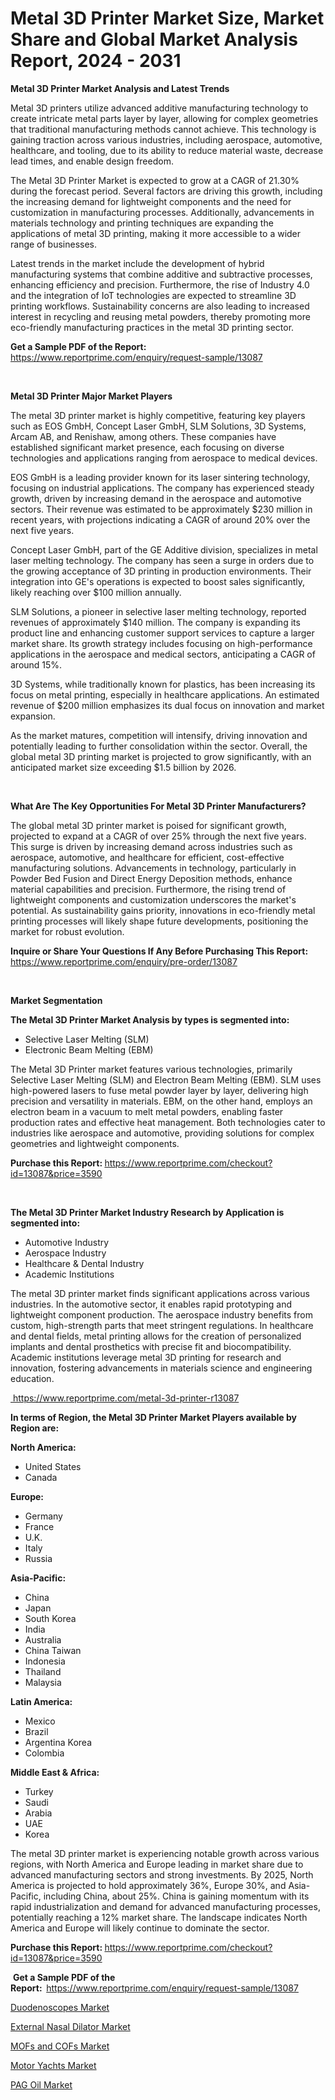 <p><h1>Metal 3D Printer Market Size, Market Share and Global Market Analysis Report, 2024 - 2031</h1></p><p><strong>Metal 3D Printer Market Analysis and Latest Trends</strong></p>
<p><p>Metal 3D printers utilize advanced additive manufacturing technology to create intricate metal parts layer by layer, allowing for complex geometries that traditional manufacturing methods cannot achieve. This technology is gaining traction across various industries, including aerospace, automotive, healthcare, and tooling, due to its ability to reduce material waste, decrease lead times, and enable design freedom.</p><p>The Metal 3D Printer Market is expected to grow at a CAGR of 21.30% during the forecast period. Several factors are driving this growth, including the increasing demand for lightweight components and the need for customization in manufacturing processes. Additionally, advancements in materials technology and printing techniques are expanding the applications of metal 3D printing, making it more accessible to a wider range of businesses.</p><p>Latest trends in the market include the development of hybrid manufacturing systems that combine additive and subtractive processes, enhancing efficiency and precision. Furthermore, the rise of Industry 4.0 and the integration of IoT technologies are expected to streamline 3D printing workflows. Sustainability concerns are also leading to increased interest in recycling and reusing metal powders, thereby promoting more eco-friendly manufacturing practices in the metal 3D printing sector.</p></p>
<p><strong>Get a Sample PDF of the Report:&nbsp;</strong> <a href="https://www.reportprime.com/enquiry/request-sample/13087">https://www.reportprime.com/enquiry/request-sample/13087</a></p>
<p>&nbsp;</p>
<p><strong>Metal 3D Printer Major Market Players</strong></p>
<p><p>The metal 3D printer market is highly competitive, featuring key players such as EOS GmbH, Concept Laser GmbH, SLM Solutions, 3D Systems, Arcam AB, and Renishaw, among others. These companies have established significant market presence, each focusing on diverse technologies and applications ranging from aerospace to medical devices.</p><p>EOS GmbH is a leading provider known for its laser sintering technology, focusing on industrial applications. The company has experienced steady growth, driven by increasing demand in the aerospace and automotive sectors. Their revenue was estimated to be approximately $230 million in recent years, with projections indicating a CAGR of around 20% over the next five years.</p><p>Concept Laser GmbH, part of the GE Additive division, specializes in metal laser melting technology. The company has seen a surge in orders due to the growing acceptance of 3D printing in production environments. Their integration into GE's operations is expected to boost sales significantly, likely reaching over $100 million annually.</p><p>SLM Solutions, a pioneer in selective laser melting technology, reported revenues of approximately $140 million. The company is expanding its product line and enhancing customer support services to capture a larger market share. Its growth strategy includes focusing on high-performance applications in the aerospace and medical sectors, anticipating a CAGR of around 15%.</p><p>3D Systems, while traditionally known for plastics, has been increasing its focus on metal printing, especially in healthcare applications. An estimated revenue of $200 million emphasizes its dual focus on innovation and market expansion.</p><p>As the market matures, competition will intensify, driving innovation and potentially leading to further consolidation within the sector. Overall, the global metal 3D printing market is projected to grow significantly, with an anticipated market size exceeding $1.5 billion by 2026.</p></p>
<p>&nbsp;</p>
<p><strong>What Are The Key Opportunities For Metal 3D Printer Manufacturers?</strong></p>
<p><p>The global metal 3D printer market is poised for significant growth, projected to expand at a CAGR of over 25% through the next five years. This surge is driven by increasing demand across industries such as aerospace, automotive, and healthcare for efficient, cost-effective manufacturing solutions. Advancements in technology, particularly in Powder Bed Fusion and Direct Energy Deposition methods, enhance material capabilities and precision. Furthermore, the rising trend of lightweight components and customization underscores the market's potential. As sustainability gains priority, innovations in eco-friendly metal printing processes will likely shape future developments, positioning the market for robust evolution.</p></p>
<p><strong>Inquire or Share Your Questions If Any Before Purchasing This Report:</strong> <a href="https://www.reportprime.com/enquiry/pre-order/13087">https://www.reportprime.com/enquiry/pre-order/13087</a></p>
<p>&nbsp;</p>
<p><strong>Market Segmentation</strong></p>
<p><strong>The Metal 3D Printer Market Analysis by types is segmented into:</strong></p>
<p><ul><li>Selective Laser Melting (SLM)</li><li>Electronic Beam Melting (EBM)</li></ul></p>
<p><p>The Metal 3D Printer market features various technologies, primarily Selective Laser Melting (SLM) and Electron Beam Melting (EBM). SLM uses high-powered lasers to fuse metal powder layer by layer, delivering high precision and versatility in materials. EBM, on the other hand, employs an electron beam in a vacuum to melt metal powders, enabling faster production rates and effective heat management. Both technologies cater to industries like aerospace and automotive, providing solutions for complex geometries and lightweight components.</p></p>
<p><strong>Purchase this Report:&nbsp;</strong><a href="https://www.reportprime.com/checkout?id=13087&price=3590">https://www.reportprime.com/checkout?id=13087&price=3590</a></p>
<p>&nbsp;</p>
<p><strong>The Metal 3D Printer Market Industry Research by Application is segmented into:</strong></p>
<p><ul><li>Automotive Industry</li><li>Aerospace Industry</li><li>Healthcare & Dental Industry</li><li>Academic Institutions</li></ul></p>
<p><p>The metal 3D printer market finds significant applications across various industries. In the automotive sector, it enables rapid prototyping and lightweight component production. The aerospace industry benefits from custom, high-strength parts that meet stringent regulations. In healthcare and dental fields, metal printing allows for the creation of personalized implants and dental prosthetics with precise fit and biocompatibility. Academic institutions leverage metal 3D printing for research and innovation, fostering advancements in materials science and engineering education.</p></p>
<p><a href="https://www.reportprime.com/metal-3d-printer-r13087">&nbsp;https://www.reportprime.com/metal-3d-printer-r13087</a></p>
<p><strong>In terms of Region, the Metal 3D Printer Market Players available by Region are:</strong></p>
<p>
    <p> <strong> North America: </strong>
        <ul>
            <li>United States</li>
            <li>Canada</li>
        </ul>
        </p> 
    <p> <strong> Europe: </strong>
        <ul>
            <li>Germany</li>
            <li>France</li>
            <li>U.K.</li>
            <li>Italy</li>
            <li>Russia</li>
        </ul>
        </p> 
    <p> <strong> Asia-Pacific: </strong>
        <ul>
            <li>China</li>
            <li>Japan</li>
            <li>South Korea</li>
            <li>India</li>
            <li>Australia</li>
            <li>China Taiwan</li>
            <li>Indonesia</li>
            <li>Thailand</li>
            <li>Malaysia</li>
        </ul>
        </p> 
    <p> <strong> Latin America: </strong>
        <ul>
            <li>Mexico</li>
            <li>Brazil</li>
            <li>Argentina Korea</li>
            <li>Colombia</li>
        </ul>
        </p> 
    <p> <strong> Middle East & Africa: </strong>
        <ul>
            <li>Turkey</li>
            <li>Saudi</li>
            <li>Arabia</li>
            <li>UAE</li>
            <li>Korea</li>
        </ul>
    </p>
    </p>
<p><p>The metal 3D printer market is experiencing notable growth across various regions, with North America and Europe leading in market share due to advanced manufacturing sectors and strong investments. By 2025, North America is projected to hold approximately 36%, Europe 30%, and Asia-Pacific, including China, about 25%. China is gaining momentum with its rapid industrialization and demand for advanced manufacturing processes, potentially reaching a 12% market share. The landscape indicates North America and Europe will likely continue to dominate the sector.</p></p>
<p><strong>Purchase this Report: </strong><a href="https://www.reportprime.com/checkout?id=13087&price=3590">https://www.reportprime.com/checkout?id=13087&price=3590</a></p>
<p>&nbsp;<strong>Get a Sample PDF of the Report:&nbsp;&nbsp;</strong><a href="https://www.reportprime.com/enquiry/request-sample/13087">https://www.reportprime.com/enquiry/request-sample/13087</a></p>
<p><strong></strong></p>
<p><p><a href="https://medium.com/@doristurner71/the-global-market-overview-of-the-duodenoscopes-market-provides-a-unique-perspective-on-the-key-cf1cd979f02c">Duodenoscopes Market</a></p><p><a href="https://medium.com/@doristurner71/external-nasal-dilator-industry-sector-market-dynamics-and-future-scenarios-2024-2031-c150f5c80c5b">External Nasal Dilator Market</a></p><p><a href="https://issuu.com/reportprime-2/docs/mofs-and-cofs-market-size-2030.pptx_48efc5f1a29ba7">MOFs and COFs Market</a></p><p><a href="https://www.linkedin.com/pulse/motor-yachts-market-insights-product-type-application-trends-ey5qe?trackingId=29cHNh4%2BTuyVB6kebbfRSg%3D%3D">Motor Yachts Market</a></p><p><a href="https://issuu.com/reportprime-2/docs/pag-oil-market-size-2030.pptx_42e54284701f80">PAG Oil Market</a></p></p>